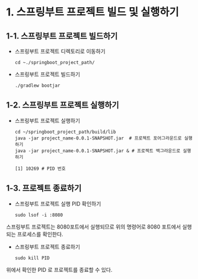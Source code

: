 
# 1. 스프링부트 프로젝트 빌드 및 실행하기



## 1-1. 스프링부트 프로젝트 빌드하기

- 스프링부트 프로젝트 디렉토리로 이동하기
	```shell
	cd ~./springboot_project_path/
	```

- 스프링부트 프로젝트 빌드하기
	```shell
	./gradlew bootjar
	```


## 1-2. 스프링부트 프로젝트 실행하기

- 스프링부트 프로젝트 실행하기
	```shell
	cd ~/springboot_project_path/build/lib
	java -jar project_name-0.0.1-SNAPSHOT.jar  # 프로젝트 포어그라운드로 실행하기
	java -jar project_name-0.0.1-SNAPSHOT.jar & # 프로젝트 백그라운드로 실행하기
	
	[1] 10269 # PID 번호
	```

## 1-3. 프로젝트 종료하기

- 스프링부트 프로젝트 실행 PID 확인하기
	```shell
	sudo lsof -i :8080
	```

스프링부트 프로젝트는 8080포트에서 실행되므로 위의 명령어로 8080 포트에서 실행되는 프로세스를 확인한다.

- 스프링부트 프로젝트 종료하기
	```shell
	sudo kill PID
	```

위에서 확인한 PID 로 프로젝트를 종료할 수 있다.


